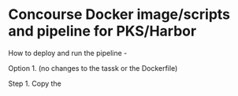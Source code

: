 # Concourse Docker image/scripts and pipeline for PKS/Harbor

How to deploy and run the pipeline - 

Option 1. (no changes to the tassk or the Dockerfile)

Step 1. Copy the 
